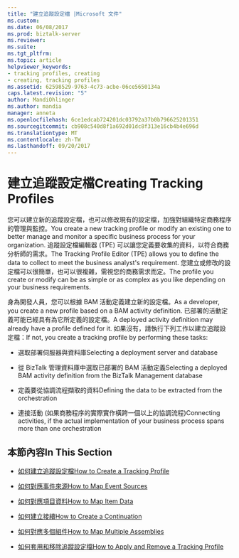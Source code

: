 ```yaml
---
title: "建立追蹤設定檔 |Microsoft 文件"
ms.custom: 
ms.date: 06/08/2017
ms.prod: biztalk-server
ms.reviewer: 
ms.suite: 
ms.tgt_pltfrm: 
ms.topic: article
helpviewer_keywords:
- tracking profiles, creating
- creating, tracking profiles
ms.assetid: 62598529-9763-4c73-acbe-06ce5650134a
caps.latest.revision: "5"
author: MandiOhlinger
ms.author: mandia
manager: anneta
ms.openlocfilehash: 6ce1edcab724201dc03792a37b0b796625201351
ms.sourcegitcommit: cb908c540d8f1a692d01dc8f313e16cb4b4e696d
ms.translationtype: MT
ms.contentlocale: zh-TW
ms.lasthandoff: 09/20/2017
---
```

# <a name="creating-tracking-profiles"></a><span data-ttu-id="67e63-102">建立追蹤設定檔</span><span class="sxs-lookup"><span data-stu-id="67e63-102">Creating Tracking Profiles</span></span>
<span data-ttu-id="67e63-103">您可以建立新的追蹤設定檔，也可以修改現有的設定檔，加強對組織特定商務程序的管理與監控。</span><span class="sxs-lookup"><span data-stu-id="67e63-103">You create a new tracking profile or modify an existing one to better manage and monitor a specific business process for your organization.</span></span> <span data-ttu-id="67e63-104">追蹤設定檔編輯器 (TPE) 可以讓您定義要收集的資料，以符合商務分析師的需求。</span><span class="sxs-lookup"><span data-stu-id="67e63-104">The Tracking Profile Editor (TPE) allows you to define the data to collect to meet the business analyst's requirement.</span></span> <span data-ttu-id="67e63-105">您建立或修改的設定檔可以很簡單，也可以很複雜，需視您的商務需求而定。</span><span class="sxs-lookup"><span data-stu-id="67e63-105">The profile you create or modify can be as simple or as complex as you like depending on your business requirements.</span></span>  
  
 <span data-ttu-id="67e63-106">身為開發人員，您可以根據 BAM 活動定義建立新的設定檔。</span><span class="sxs-lookup"><span data-stu-id="67e63-106">As a developer, you create a new profile based on a BAM activity definition.</span></span> <span data-ttu-id="67e63-107">已部署的活動定義可能已經具有為它所定義的設定檔。</span><span class="sxs-lookup"><span data-stu-id="67e63-107">A deployed activity definition may already have a profile defined for it.</span></span> <span data-ttu-id="67e63-108">如果沒有，請執行下列工作以建立追蹤設定檔：</span><span class="sxs-lookup"><span data-stu-id="67e63-108">If not, you create a tracking profile by performing these tasks:</span></span>  
  
-   <span data-ttu-id="67e63-109">選取部署伺服器與資料庫</span><span class="sxs-lookup"><span data-stu-id="67e63-109">Selecting a deployment server and database</span></span>  
  
-   <span data-ttu-id="67e63-110">從 BizTalk 管理資料庫中選取已部署的 BAM 活動定義</span><span class="sxs-lookup"><span data-stu-id="67e63-110">Selecting a deployed BAM activity definition from the BizTalk Management database</span></span>  
  
-   <span data-ttu-id="67e63-111">定義要從協調流程擷取的資料</span><span class="sxs-lookup"><span data-stu-id="67e63-111">Defining the data to be extracted from the orchestration</span></span>  
  
-   <span data-ttu-id="67e63-112">連接活動 (如果商務程序的實際實作橫跨一個以上的協調流程)</span><span class="sxs-lookup"><span data-stu-id="67e63-112">Connecting activities, if the actual implementation of your business process spans more than one orchestration</span></span>  
  
## <a name="in-this-section"></a><span data-ttu-id="67e63-113">本節內容</span><span class="sxs-lookup"><span data-stu-id="67e63-113">In This Section</span></span>  
  
-   [<span data-ttu-id="67e63-114">如何建立追蹤設定檔</span><span class="sxs-lookup"><span data-stu-id="67e63-114">How to Create a Tracking Profile</span></span>](../core/how-to-create-a-tracking-profile.md)  
  
-   [<span data-ttu-id="67e63-115">如何對應事件來源</span><span class="sxs-lookup"><span data-stu-id="67e63-115">How to Map Event Sources</span></span>](../core/how-to-map-event-sources.md)  
  
-   [<span data-ttu-id="67e63-116">如何對應項目資料</span><span class="sxs-lookup"><span data-stu-id="67e63-116">How to Map Item Data</span></span>](../core/how-to-map-item-data.md)  
  
-   [<span data-ttu-id="67e63-117">如何建立接續</span><span class="sxs-lookup"><span data-stu-id="67e63-117">How to Create a Continuation</span></span>](../core/how-to-create-a-continuation.md)  
  
-   [<span data-ttu-id="67e63-118">如何對應多個組件</span><span class="sxs-lookup"><span data-stu-id="67e63-118">How to Map Multiple Assemblies</span></span>](../core/how-to-map-multiple-assemblies.md)  
  
-   [<span data-ttu-id="67e63-119">如何套用和移除追蹤設定檔</span><span class="sxs-lookup"><span data-stu-id="67e63-119">How to Apply and Remove a Tracking Profile</span></span>](../core/how-to-apply-and-remove-a-tracking-profile.md)